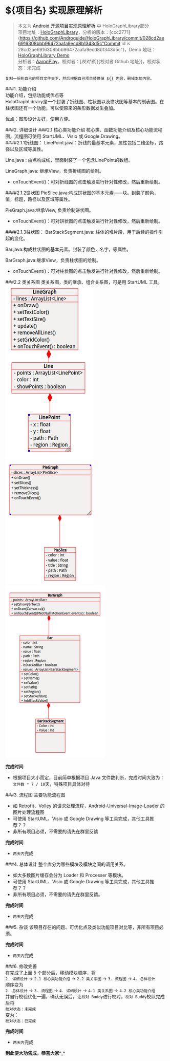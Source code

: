 ${项目名} 实现原理解析
====================================
> 本文为 [Android 开源项目实现原理解析](https://github.com/android-cn/android-open-project-analysis) 中 HoloGraphLibrary部分  
> 项目地址：[HoloGraphLibrary](https://github.com/Androguide/HoloGraphLibrary)，分析的版本：[ccc2771](https://github.com/Androguide/HoloGraphLibrary/commit/028cd2ae6916308bbb96472aafa9ecd8b1343d5c"Commit id is 28cd2ae6916308bbb96472aafa9ecd8b1343d5c")，Demo 地址：[HoloGraphLibrary Demo](https://github.com/android-cn/android-open-project-demo/tree/master/holo-graph-library-demo)    
> 分析者：[AaronPlay](https://github.com/AaronPlay)，校对者：[${校对者}](${校对者 Github 地址})，校对状态：未完成   

`复制一份到自己的项目文件夹下，然后根据自己项目替换掉 ${} 内容，删掉本句内容。`  

###1. 功能介绍  
功能介绍，包括功能或优点等  
HoloGraphLibrary是一个封装了折线图、柱状图以及饼状图等基本的制表图。在柱状图还有一个功能，可以使原来的条形数据发生叠加。

优点：图形设计友好，使用方便。

###2. 详细设计
###2.1 核心类功能介绍
核心类、函数功能介绍及核心功能流程图，流程图可使用 StartUML、Visio 或 Google Drawing。  
####2.1.1折线图：
LinePoint.java：折线的最基本元素，属性包括二维坐标，路径以及区域等属性。

Line.java : 由点构成线，里面封装了一个包含LinePoint的数组。

LineGraph.java: 继承View，负责折线图的绘制。
- onTouchEvent()：可对折线图的点击触发进行针对性修改，然后重新绘制。

####2.1.2饼状图
PieSlice.java:构成饼状图的基本元素——块。封装了颜色，值，标题，路径以及区域等属性。

PieGraph.java:继承View, 负责绘制饼状图。
- onTouchEvent()：可对饼状图的点击触发进行针对性修改，然后重新绘制。

####2.1.3柱状图：
BarStackSegment.java: 柱体的堆片段，用于后续的操作引起的变化。

Bar.java:构成柱状图的基本元素。封装了颜色，名字，等属性。

BarGraph.java:继承View，负责柱状图的绘制。
- onTouchEvent()：可对柱状图的点击触发进行针对性修改，然后重新绘制。

###2.2 类关系图
类关系图，类的继承、组合关系图，可是用 StartUML 工具。  
![](image/Line.png)
![](image/Pie.png)
![](image/Bar.png)


**完成时间**  
- 根据项目大小而定，目前简单根据项目 Java 文件数判断，完成时间大致为：`文件数 * 7 / 10`天，特殊项目具体对待  

###3. 流程图
主要功能流程图  
- 如 Retrofit、Volley 的请求处理流程，Android-Universal-Image-Loader 的图片处理流程图  
- 可使用 StartUML、Visio 或 Google Drawing 等工具完成，其他工具推荐？？  
- 非所有项目必须，不需要的请先在群里反馈  

**完成时间**  
- `两天内`完成  

###4. 总体设计
整个库分为哪些模块及模块之间的调用关系。  
- 如大多数图片缓存会分为 Loader 和 Processer 等模块。  
- 可使用 StartUML、Visio 或 Google Drawing 等工具完成，其他工具推荐？？  
- 非所有项目必须，不需要的请先在群里反馈。  

**完成时间**  
- `两天内`完成  

###5. 杂谈
该项目存在的问题、可优化点及类似功能项目对比等，非所有项目必须。  

**完成时间**  
- `两天内`完成  

###6. 修改完善  
在完成了上面 5 个部分后，移动模块顺序，将  
`2. 详细设计` -> `2.1 核心类功能介绍` -> `2.2 类关系图` -> `3. 流程图` -> `4. 总体设计`  
顺序变为  
`2. 总体设计` -> `3. 流程图` -> `4. 详细设计` -> `4.1 类关系图` -> `4.2 核心类功能介绍`  
并自行校验优化一遍，确认无误后，让`校对 Buddy`进行校对，`校对 Buddy`校队完成后将  
`校对状态：未完成`  
变为：  
`校对状态：已完成`  

**完成时间**  
- `两天内`完成  

**到此便大功告成，恭喜大家^_^**  

